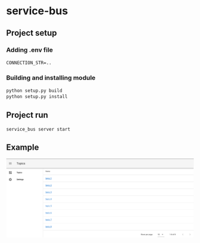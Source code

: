 # service-bus

## Project setup

### Adding .env file

```
CONNECTION_STR=..
```

### Building and installing module

```
python setup.py build
python setup.py install
```

## Project run

```
service_bus server start
```

## Example

![Image of Yaktocat](/docs/assets/example.png)

